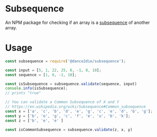 # Subsequence

An NPM package for checking if an array is a [subsequence](https://en.wikipedia.org/wiki/Subsequence) of another array.

# Usage

```js
const subsequence = require('@dance2die/subsequence');

const input = [5, 1, 22, 25, 6, -1, 8, 10];
const sequence = [1, 6, -1, 10];

const isSubsequence = subsequence.validate(sequence, input)
console.info(isSubsequence);
// prints "true"

// You can validate a Common Subsequence of X and Y
// https://en.wikipedia.org/wiki/Subsequence#Common_subsequence
const x = ['a', 'c', 'b', 'd', 'e', 'g', 'c', 'e', 'd', 'b', 'g'];
const y = ['b', 'e', 'g', 'c', 'f', 'e', 'u', 'b', 'k'];
const z = ['b', 'e', 'e' ]

const isCommonSubsequence = subsequence.validate(z, x, y)
```

